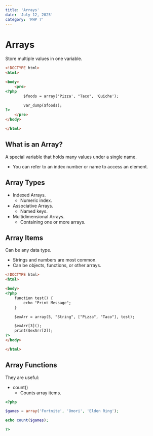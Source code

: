 ```yaml
---
title: 'Arrays'
date: 'July 12, 2025'
category: 'PHP 7'
---
```


# Arrays

Store multiple values in one variable.

```html
<!DOCTYPE html>
<html>

<body>
    <pre>
<?php
        $foods = array('Pizza', "Taco", 'Quiche');

        var_dump($foods);
?>
    </pre>
</body>

</html>
```

## What is an Array?

A special variable that holds many values under a single name.
- You can refer to an index number or name to access an element.

## Array Types

- Indexed Arrays.
  - Numeric index.
- Associative Arrays.
  - Named keys.
- Multidimensional Arrays.
  - Containing one or more arrays.

## Array Items

Can be any data type.
- Strings and numbers are most common.
- Can be objects, functions, or other arrays.

```html
<!DOCTYPE html>
<html>

<body>
<?php
    function test() {
        echo "Print Message";
    }

    $exArr = array(5, "String", ["Pizza", "Taco"], test);

    $exArr[3]();
    print($exArr[2]);
?>
</body>

</html>
```

## Array Functions

They are useful:
- count()
  - Counts array items.

```php
<?php

$games = array('Fortnite', 'Omori', 'Elden Ring');

echo count($games);

?>
```